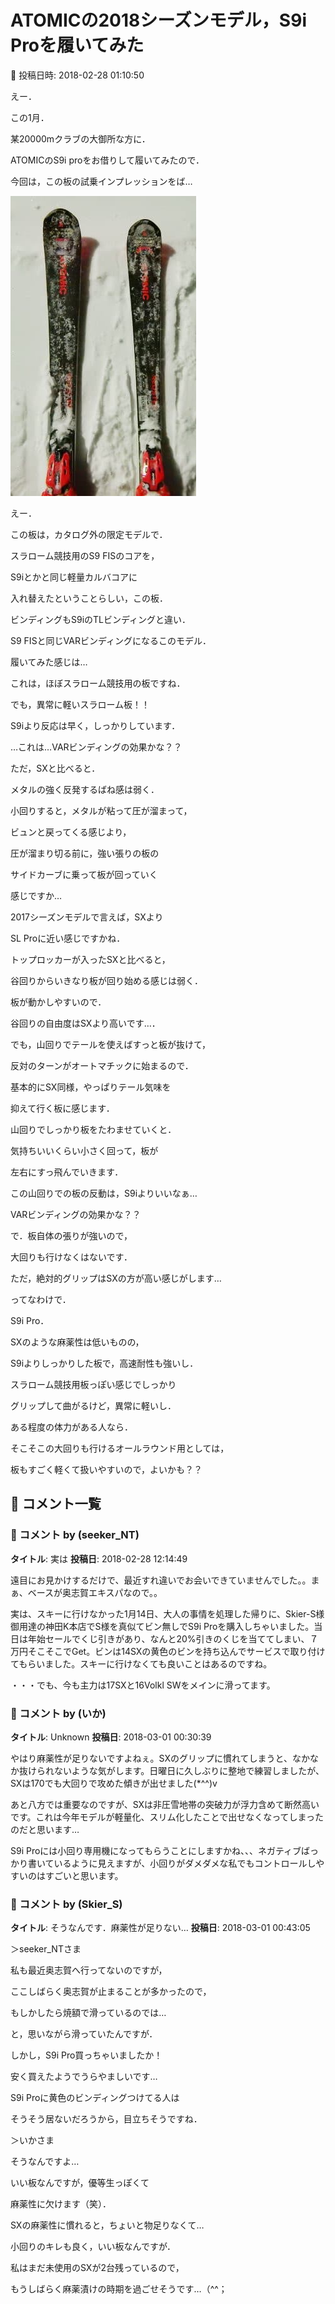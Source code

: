 # ATOMICの2018シーズンモデル，S9i Proを履いてみた

📅 投稿日時: 2018-02-28 01:10:50

えー．


この1月．


某20000mクラブの大御所な方に．


ATOMICのS9i proをお借りして履いてみたので．


今回は，この板の試乗インプレッションをば…




![4bb97a2f407c4a729ad66b064dbd58af.jpg](images/4bb97a2f407c4a729ad66b064dbd58af.jpg)







えー．


この板は，カタログ外の限定モデルで．


スラローム競技用のS9 FISのコアを，


S9iとかと同じ軽量カルバコアに


入れ替えたということらしい，この板．


ビンディングもS9iのTLビンディングと違い．


S9 FISと同じVARビンディングになるこのモデル．





履いてみた感じは…


これは，ほぼスラローム競技用の板ですね．


でも，異常に軽いスラローム板！！





S9iより反応は早く，しっかりしています．


…これは…VARビンディングの効果かな？？





ただ，SXと比べると．


メタルの強く反発するばね感は弱く．


小回りすると，メタルが粘って圧が溜まって，


ビュンと戻ってくる感じより，


圧が溜まり切る前に，強い張りの板の


サイドカーブに乗って板が回っていく


感じですか…





2017シーズンモデルで言えば，SXより


SL Proに近い感じですかね．





トップロッカーが入ったSXと比べると，


谷回りからいきなり板が回り始める感じは弱く．


板が動かしやすいので．


谷回りの自由度はSXより高いです…．





でも，山回りでテールを使えばすっと板が抜けて，


反対のターンがオートマチックに始まるので．


基本的にSX同様，やっぱりテール気味を


抑えて行く板に感じます．





山回りでしっかり板をたわませていくと．


気持ちいいくらい小さく回って，板が


左右にすっ飛んでいきます．


この山回りでの板の反動は，S9iよりいいなぁ…


VARビンディングの効果かな？？





で．板自体の張りが強いので，


大回りも行けなくはないです．


ただ，絶対的グリップはSXの方が高い感じがします…





ってなわけで．


S9i Pro．


SXのような麻薬性は低いものの，


S9iよりしっかりした板で，高速耐性も強いし．


スラローム競技用板っぽい感じでしっかり


グリップして曲がるけど，異常に軽いし．


ある程度の体力がある人なら．


そこそこの大回りも行けるオールラウンド用としては，


板もすごく軽くて扱いやすいので，よいかも？？

## 💬 コメント一覧

### 💬 コメント by (seeker_NT)
**タイトル**: 実は
**投稿日**: 2018-02-28 12:14:49

遠目にお見かけするだけで、最近すれ違いでお会いできていませんでした。。まぁ、ベースが奥志賀エキスパなので。。

実は、スキーに行けなかった1月14日、大人の事情を処理した帰りに、Skier-S様御用達の神田K本店でS様を真似てビン無しでS9i Proを購入しちゃいました。当日は年始セールでくじ引きがあり、なんと20%引きのくじを当ててしまい、７万円そこそこでGet。ビンは14SXの黄色のビンを持ち込んでサービスで取り付けてもらいました。スキーに行けなくても良いことはあるのですね。

・・・でも、今も主力は17SXと16Volkl SWをメインに滑ってます。

### 💬 コメント by (いか)
**タイトル**: Unknown
**投稿日**: 2018-03-01 00:30:39

やはり麻薬性が足りないですよねぇ。SXのグリップに慣れてしまうと、なかなか抜けられないような気がします。日曜日に久しぶりに整地で練習しましたが、SXは170でも大回りで攻めた傾きが出せました(*^^)v 



あと八方では重要なのですが、SXは非圧雪地帯の突破力が浮力含めて断然高いです。これは今年モデルが軽量化、スリム化したことで出せなくなってしまったのだと思います…



S9i Proには小回り専用機になってもらうことにしますかね、、、ネガティブばっかり書いているように見えますが、小回りがダメダメな私でもコントロールしやすいのはすごいと思います。

### 💬 コメント by (Skier_S)
**タイトル**: そうなんです．麻薬性が足りない…
**投稿日**: 2018-03-01 00:43:05

＞seeker_NTさま

私も最近奥志賀へ行ってないのですが，

ここしばらく奥志賀が止まることが多かったので，

もしかしたら焼額で滑っているのでは…

と，思いながら滑っていたんですが．



しかし，S9i Pro買っちゃいましたか！

安く買えたようでうらやましいです…

S9i Proに黄色のビンディングつけてる人は

そうそう居ないだろうから，目立ちそうですね．



＞いかさま

そうなんですよ…

いい板なんですが，優等生っぽくて

麻薬性に欠けます（笑）．

SXの麻薬性に慣れると，ちょいと物足りなくて…

小回りのキレも良く，いい板なんですが．

私はまだ未使用のSXが2台残っているので，

もうしばらく麻薬漬けの時期を過ごせそうです…（^^；

